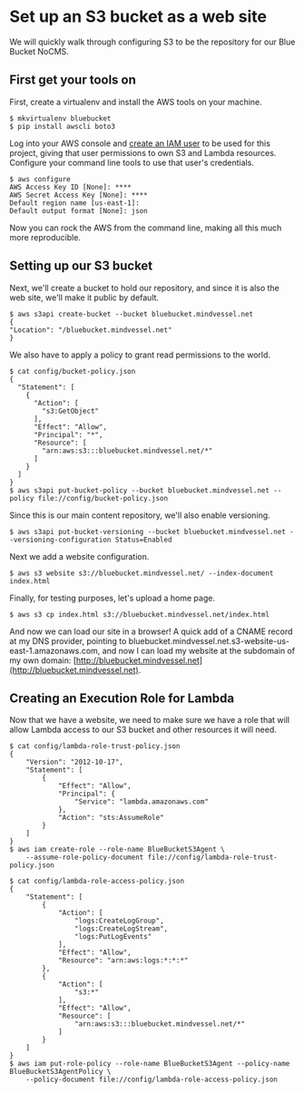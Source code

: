 # Set up an S3 bucket as a web site

We will quickly walk through configuring S3 to be the repository for our Blue
Bucket NoCMS.

## First get your tools on

First, create a virtualenv and install the AWS tools on your machine.

    $ mkvirtualenv bluebucket
    $ pip install awscli boto3

Log into your AWS console and [create an IAM user][] to be used for this
project, giving that user permissions to own S3 and Lambda resources. Configure
your command line tools to use that user's credentials.

    $ aws configure
    AWS Access Key ID [None]: ****
    AWS Secret Access Key [None]: ****
    Default region name [us-east-1]:
    Default output format [None]: json

Now you can rock the AWS from the command line, making all this much more
reproducible. 

## Setting up our S3 bucket

Next, we'll create a bucket to hold our repository, and since it is also the web
site, we'll make it public by default.

    $ aws s3api create-bucket --bucket bluebucket.mindvessel.net
    {
    "Location": "/bluebucket.mindvessel.net"
    }

We also have to apply a policy to grant read permissions to the world.

    $ cat config/bucket-policy.json
    {
      "Statement": [
        {
          "Action": [
            "s3:GetObject"
          ], 
          "Effect": "Allow", 
          "Principal": "*", 
          "Resource": [
            "arn:aws:s3:::bluebucket.mindvessel.net/*"
          ]
        }
      ]
    }
    $ aws s3api put-bucket-policy --bucket bluebucket.mindvessel.net --policy file://config/bucket-policy.json

Since this is our main content repository, we'll also enable versioning.

    $ aws s3api put-bucket-versioning --bucket bluebucket.mindvessel.net --versioning-configuration Status=Enabled

Next we add a website configuration.

    $ aws s3 website s3://bluebucket.mindvessel.net/ --index-document index.html

Finally, for testing purposes, let's upload a home page.

    $ aws s3 cp index.html s3://bluebucket.mindvessel.net/index.html

And now we can load our site in a browser! A quick add of a CNAME record at my
DNS provider, pointing to
bluebucket.mindvessel.net.s3-website-us-east-1.amazonaws.com, and now I can load
my website at the subdomain of my own domain:
[http://bluebucket.mindvessel.net](http://bluebucket.mindvessel.net).

[create an IAM user]:http://docs.aws.amazon.com/IAM/latest/UserGuide/id_users_create.html#id_users_create_console

## Creating an Execution Role for Lambda

Now that we have a website, we need to make sure we have a role that will allow
Lambda access to our S3 bucket and other resources it will need.

    $ cat config/lambda-role-trust-policy.json
    {
        "Version": "2012-10-17",
        "Statement": [
            {
                "Effect": "Allow",
                "Principal": {
                    "Service": "lambda.amazonaws.com"
                },
                "Action": "sts:AssumeRole"
            }
        ]
    }
    $ aws iam create-role --role-name BlueBucketS3Agent \
        --assume-role-policy-document file://config/lambda-role-trust-policy.json

    $ cat config/lambda-role-access-policy.json
    {
        "Statement": [
            {
                "Action": [
                    "logs:CreateLogGroup",
                    "logs:CreateLogStream",
                    "logs:PutLogEvents"
                ],
                "Effect": "Allow",
                "Resource": "arn:aws:logs:*:*:*"
            },
            {
                "Action": [
                    "s3:*"
                ],
                "Effect": "Allow",
                "Resource": [
                    "arn:aws:s3:::bluebucket.mindvessel.net/*"
                ]
            }
        ]
    }
    $ aws iam put-role-policy --role-name BlueBucketS3Agent --policy-name BlueBucketS3AgentPolicy \
        --policy-document file://config/lambda-role-access-policy.json
